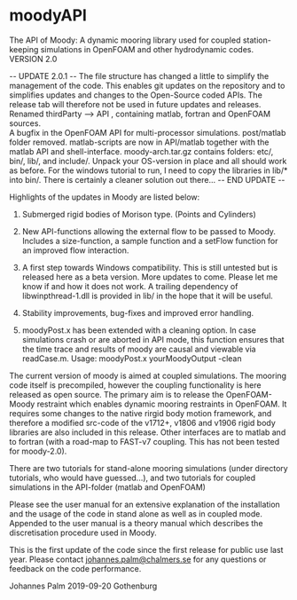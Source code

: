 # moodyAPI
The API of Moody: A dynamic mooring library used for coupled station-keeping simulations in OpenFOAM and other hydrodynamic codes.
VERSION 2.0

-- UPDATE 2.0.1 -- 
The file structure has changed a little to simplify the management of the code. This enables git updates on the repository and to simplifies updates and changes to the Open-Source coded APIs.
The release tab will therefore not be used in future updates and releases.  
Renamed thirdParty --> API , containing matlab, fortran and OpenFOAM sources.  
A bugfix in the OpenFOAM API for multi-processor simulations.
post/matlab folder removed. matlab-scripts are now in API/matlab together with the matlab API and shell-interface. 
moody-arch.tar.gz contains folders: etc/, bin/, lib/, and include/. Unpack your OS-version in place and all should work as before. 
For the windows tutorial to run, I need to copy the libraries in lib/* into bin/. There is certainly a cleaner solution out there...
-- END UPDATE --

Highlights of the updates in Moody are listed below: 

1. Submerged rigid bodies of Morison type. (Points and Cylinders)

2. New API-functions allowing the external flow to be passed to Moody. 
	Includes a size-function, a sample function and a setFlow function for an improved flow interaction.

3. A first step towards Windows compatibility. This is still untested but is released here as a beta version. More updates to come. 
    Please let me know if and how it does not work. A trailing dependency of libwinpthread-1.dll is provided in lib/ in the hope that it will be useful.

4. Stability improvements, bug-fixes and improved error handling.

5. moodyPost.x has been extended with a cleaning option. 
	In case simulations crash or are aborted in API mode, this function ensures that the time trace and results of moody are causal and  viewable via readCase.m.
	Usage: moodyPost.x yourMoodyOutput -clean  

The current version of moody is aimed at coupled simulations. The mooring code itself is precompiled, however the coupling functionality is here released as open source. The primary aim is to release the OpenFOAM-Moody restraint which enables dynamic mooring restraints in OpenFOAM. It requires some changes to the native rirgid body motion framework, and therefore a modified src-code of the v1712+, v1806 and v1906 rigid body libraries are also included in this release. Other interfaces are to matlab and to fortran (with a road-map to FAST-v7 coupling. This has not been tested for moody-2.0).

There are two tutorials for stand-alone mooring simulations (under directory tutorials, who would have guessed...), and two tutorials for coupled simulations in the API-folder (matlab and OpenFOAM)  

Please see the user manual for an extensive explanation of the installation and the usage of the code in stand alone as well as in coupled mode. Appended to the user manual is a theory manual which describes the discretisation procedure used in Moody. 

This is the first update of the code since the first release for public use last year.
Please contact johannes.palm@chalmers.se for any questions or feedback on the code performance. 

Johannes Palm
2019-09-20
Gothenburg
